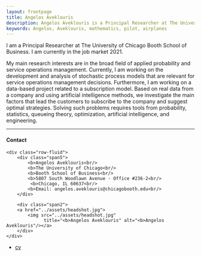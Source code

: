 ```yaml
---
layout: frontpage
title: Angelos Aveklouris
description: Angelos Aveklouris is a Principal Researcher at The University of Chicago Booth School of Business. 
keywords: Angelos, Aveklouris, mathematics, pilot, airplanes
---
```


I am  a Principal Researcher at The University of Chicago Booth School of Business. I am currently in the job market 2021. 

My main research interests are in the broad field of applied probability and service operations management. Currently, I am working on the development and analysis of stochastic process models that are relevant for service operations management decisions. Furthermore, I am working on a data-based project related to a subscription model. Based on real data from a company and using artificial intelligence methods, we investigate the main factors that lead the customers to subscribe to the company and suggest optimal strategies. Solving such problems requires tools from probability, statistics, queueing theory, optimization, artificial intelligence, and engineering.




---


<div class="container">
<h4><a name="contact"></a>Contact</h4>

    <div class="row-fluid">
        <div class="span5">
            <b>Angelos Aveklouris<br/>
            <b>The University of Chicago<br/>
            <b>Booth School of Business<br/>
            <b>5807 South Woodlawn Avenue - Office #236-2<br/>
             <b>Chicago, IL 60637<br/>
            <b>Email: angelos.aveklouris@chicagobooth.edu<br/>
        </div>

        <div class="span2">
        <a href="../assets/headshot.jpg">
            <img src="../assets/headshot.jpg"
                  title="<b>Angelos Aveklouris" alt="<b>Angelos Aveklouris"/></a>
        </div>
    </div>
</div>

<div class="navbar">
  <div class="navbar-inner">
      <ul class="nav">
          <li><a href="{{ BASE_PATH }}/assets/CV.pdf">cv</a></li>
      </ul>
  </div>
</div>
